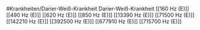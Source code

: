 #Krankheiten/Darier-Weiß-Krankheit
Darier-Weiß-Krankheit
[[160 Hz (E)]]
[[490 Hz (E)]]
[[620 Hz (E)]]
[[850 Hz (E)]]
[[13390 Hz (E)]]
[[71500 Hz (E)]]
[[142210 Hz (E)]]
[[392500 Hz (E)]]
[[677910 Hz (E)]]
[[715700 Hz (E)]]